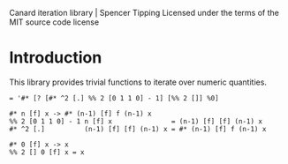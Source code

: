 Canard iteration library | Spencer Tipping
Licensed under the terms of the MIT source code license

# Introduction

This library provides trivial functions to iterate over numeric quantities.

    = '#* [? [#* ^2 [.] %% 2 [0 1 1 0] - 1] [%% 2 []] %0]

    #* n [f] x -> #* (n-1) [f] f (n-1) x
    %% 2 [0 1 1 0] - 1 n [f] x               = (n-1) [f] [f] (n-1) x
    #* ^2 [.]          (n-1) [f] [f] (n-1) x = #* (n-1) [f] f (n-1) x

    #* 0 [f] x -> x
    %% 2 [] 0 [f] x = x